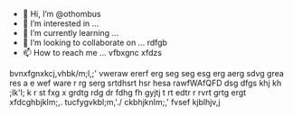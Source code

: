 - 👋 Hi, I’m @othombus
- 👀 I’m interested in ...
- 🌱 I’m currently learning ...
- 💞️ I’m looking to collaborate on ... rdfgb
- 📫 How to reach me ...
vfbxgnc xfdzs
<!---
othombus/othombus is a ✨ special ✨ repository because its `README.md` (this file) appears on your GitHub profile.ewvraw
You can click the Preview link to take a look at your changes.xfbgcv 
--->
bvnxfgnxkcj,vhbk/m;l,;'
vweraw ererf erg seg seg esg erg aerg
sdvg grea  res a e wef ware r
rg serg srtdhsrt hsr hesa rawfWAfQFD 
dsg dfgs 
khj kh ;lk'l; k
r st fxg x
grdtg rdg dr
fdhg fh gyjtj t
rt edtr r
rvrt grtg ergt 
xfdcghbjklm;,.
tucfygvkbl;m,'./
ckbhjknlm;,'
fvsef
kjblhjv,j
